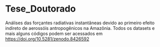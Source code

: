 # Tese_Doutorado
Análises das forçantes radiativas instantâneas devido ao primeiro efeito indireto de aerossóis antropogênicos na Amazônia. Todos os datasets e mais alguns códigos podem ser acessados em https://doi.org/10.5281/zenodo.8426592
